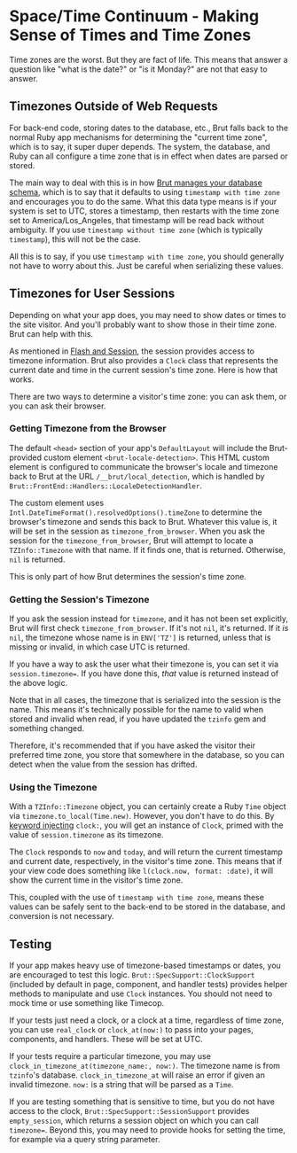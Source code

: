 # Space/Time Continuum - Making Sense of Times and Time Zones

Time zones are the worst.  But they are fact of life.  This means that answer a question like "what is the date?"
or "is it Monday?" are not that easy to answer.

## Timezones Outside of Web Requests

For back-end code, storing dates to the database, etc., Brut falls back to the normal Ruby app mechanisms for
determining the "current time zone", which is to say, it super duper depends.  The system, the database, and Ruby
can all configure a time zone that is in effect when dates are parsed or stored.

The main way to deal with this is in how [Brut manages your database schema](/database-schema), which is to say that it
defaults to using `timestamp with time zone` and encourages you to do the same.  What this data type means is if
your system is set to UTC, stores a timestamp, then restarts with the time zone set to America/Los\_Angeles, that timestamp will be read back without ambiguity.  If you use `timestamp without time zone` (which is typically `timestamp`), this will not be the case.

All this is to say, if you use `timestamp with time zone`, you should generally not have to worry about this.
Just be careful when serializing these values.

## Timezones for User Sessions

Depending on what your app does, you may need to show dates or times to the site visitor.  And you'll probably
want to show those in their time zone.  Brut can help with this.

As mentioned in [Flash and Session](/flash-and-session), the session provides access to timezone information.
Brut also provides a `Clock` class that represents the current date and time in the current session's time zone.
Here is how that works.

There are two ways to determine a visitor's time zone: you can ask them, or you can ask their browser.

### Getting Timezone from the Browser

The default `<head>` section of your app's `DefaultLayout` will include the Brut-provided custom element
`<brut-locale-detection>`. This HTML custom element is configured to communicate the browser's locale and
timezone back to Brut at the URL `/__brut/local_detection`, which is handled by
`Brut::FrontEnd::Handlers::LocaleDetectionHandler`.

The custom element uses `Intl.DateTimeFormat().resolvedOptions().timeZone` to determine the browser's timezone
and sends this back to Brut. Whatever this value is, it will be set in the session as `timezone_from_browser`.
When you ask the session for the `timezone_from_browser`, Brut will attempt to locate a `TZInfo::Timezone` with
that name. If it finds one, that is returned.  Otherwise, `nil` is returned.

This is only part of how Brut determines the session's time zone.

### Getting the Session's Timezone

If you ask the session instead for `timezone`, and it has not been set explicitly, 
Brut will first check `timezone_from_browser`. If it's not `nil`, it's returned. If it *is* `nil`, the timezone
whose name is in `ENV['TZ']` is returned, unless that is missing or invalid, in which case UTC is returned.

If you have a way to ask the user what their timezone is, you can set it via `session.timezone=`. If you have
done this, *that* value is returned instead of the above logic.

Note that in all cases, the timezone that is serialized into the session is the name. This means it's technically
possible for the name to valid when stored and invalid when read, if you have updated the `tzinfo` gem and
something changed.

Therefore, it's recommended that if you have asked the visitor their preferred time zone, you store that
somewhere in the database, so you can detect when the value from the session has drifted.

### Using the Timezone

With a `TZInfo::Timezone` object, you can certainly create a Ruby `Time` object via
`timezone.to_local(Time.new)`.  However, you don't have to do this.  By [keyword injecting](/keyword-injection)
`clock:`, you will get an instance of `Clock`, primed with the value of `session.timezone` as its timezone.

The `Clock` responds to `now` and `today`, and will return the current timestamp and current date, respectively, in the visitor's time zone.  This means that if your view code does something like `l(clock.now, format: :date)`, it will show the current time in the visitor's time zone.

This, coupled with the use of `timestamp with time zone`, means these values can be safely sent to the back-end
to be stored in the database, and conversion is not necessary.

## Testing

If your app makes heavy use of timezone-based timestamps or dates, you are encouraged to test this logic. `Brut::SpecSupport::ClockSupport` (included by default in page, component, and handler tests) provides helper methods to manipulate and use `Clock` instances.  You should not need to mock time or use something like Timecop.

If your tests just need a clock, or a clock at a time, regardless of time zone, you can use `real_clock` or
`clock_at(now:)` to pass into your pages, components, and handlers.  These will be set at UTC.

If your tests require a particular timezone, you may use `clock_in_timezone_at(timezone_name:, now:)`. The
timezone name is from `tzinfo`'s database. `clock_in_timezone_at` will raise an error if given an invalid
timezone.  `now:` is a string that will be parsed as a `Time`.

If you are testing something that is sensitive to time, but you do not have access to the clock, `Brut::SpecSupport::SessionSupport` provides `empty_session`, which returns a session object on which you can call `timezone=`.  Beyond this, you may need to provide hooks for setting the time, for example via a query string parameter.



